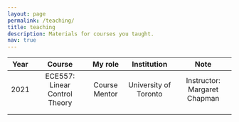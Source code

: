 ```yaml
---
layout: page
permalink: /teaching/
title: teaching
description: Materials for courses you taught.
nav: true
---
```

<!-- 
For now, this page is assumed to be a static description of your courses. You can convert it to a collection similar to `_projects/` so that you can have a dedicated page for each course.

Organize your courses by years, topics, or universities, however you like! -->



| Year |             Course            |    My role    |      Institution      |             Note             |
|:----:|:-----------------------------:|:-------------:|:---------------------:|:----------------------------:|
| 2021 | ECE557: Linear Control Theory | Course Mentor | University of Toronto | Instructor: Margaret Chapman |
|      |                               |               |                       |                              |
|      |                               |               |                       |                              |

